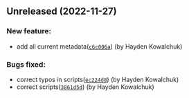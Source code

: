 ## Unreleased (2022-11-27)

### New feature:

- add all current metadata([`c6c006a`](https://github.com/mrneo240/openMenu_metadb/commit/c6c006a4c28f111ae658a146606fcaf300979656)) (by Hayden Kowalchuk)

### Bugs fixed:

- correct typos in scripts([`ec224d8`](https://github.com/mrneo240/openMenu_metadb/commit/ec224d869d57e87a58c4fa925a00b7f74bbcef09)) (by Hayden Kowalchuk)
- correct scripts([`3861d5d`](https://github.com/mrneo240/openMenu_metadb/commit/3861d5d0f8dcdc2bf53074a8d71532d8dee335eb)) (by Hayden Kowalchuk)